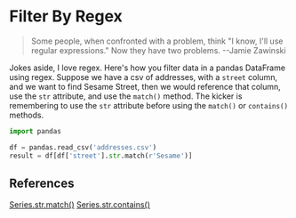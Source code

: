 # Filter By Regex

> Some people, when confronted with a problem, think "I know, I'll use regular
> expressions." Now they have two problems. --Jamie Zawinski

Jokes aside, I love regex. Here's how you filter data in a pandas DataFrame
using regex. Suppose we have a csv of addresses, with a `street` column, and we
want to find Sesame Street, then we would reference that column, use the `str`
attribute, and use the `match()` method. The kicker is remembering to use the
`str` attribute before using the `match()` or `contains()` methods.

```python
import pandas

df = pandas.read_csv('addresses.csv')
result = df[df['street'].str.match(r'Sesame')]
```

## References

[Series.str.match()](https://pandas.pydata.org/docs/reference/api/pandas.Series.str.match.html)
[Series.str.contains()](https://pandas.pydata.org/docs/reference/api/pandas.Series.str.contains.html)